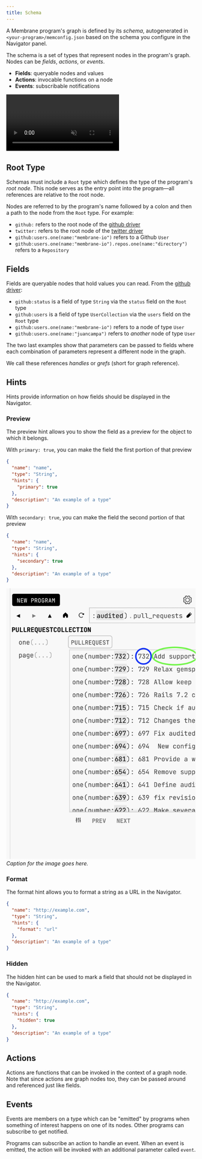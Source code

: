```yaml
---
title: Schema
---
```


A Membrane program's graph is defined by its _schema_, autogenerated in `<your-program>/memconfig.json` based on the schema you configure in the Navigator panel.

The schema is a set of types that represent nodes in the program's graph. Nodes can be _fields_, _actions_, or _events_.

- **Fields**: queryable nodes and values
- **Actions**: invocable functions on a node
- **Events**: subscribable notifications

<video src="/cloud-assets/schema.mp4" muted autoplay loop></video>

## Root Type

Schemas must include a `Root` type which defines the type of the program's _root
node_. This node serves as the entry point into the program—all references are relative to the root node.

Nodes are referred to by the program's name followed by a colon and then a path to the node from the `Root` type. For example:

- `github:` refers to the root node of the <a href="https://github.com/membrane-io/membrane-driver-github" target="_blank">github driver</a>
- `twitter:` refers to the root node of the <a href="https://github.com/membrane-io/membrane-driver-twitter" target="_blank">twitter driver</a>
- `github:users.one(name:"membrane-io")` refers to a Github `User`
- `github:users.one(name:"membrane-io").repos.one(name:"directory")` refers to a `Repository`

## Fields

Fields are queryable nodes that hold values you can read. From the <a href="https://github.com/membrane-io/membrane-driver-github" target="_blank">github driver</a>:

- `github:status` is a field of type `String` via the `status` field on the `Root` type
- `github:users` is a field of type `UserCollection` via the `users` field on the `Root` type
- `github:users.one(name:"membrane-io")` refers to a node of type `User`
- `github:users.one(name:"juancampa")` refers to _another_ node of type `User`

The two last examples show that parameters can be passed to fields where each combination of parameters
represent a different node in the graph.

We call these references _handles_ or _grefs_ (short for graph reference).

## Hints

Hints provide information on how fields should be displayed in the Navigator.

### Preview
The preview hint allows you to show the field as a preview for the object to which it belongs.

With ```primary: true```, you can make the field the first portion of that preview
```json
{
  "name": "name",
  "type": "String",
  "hints": {
    "primary": true
  },
  "description": "An example of a type"
}
```

With ```secondary: true```, you can make the field the second portion of that preview
```json
{
  "name": "name",
  "type": "String",
  "hints": {
    "secondary": true
  },
  "description": "An example of a type"
}
```

![Alt text](../../../assets/primary_secondary.png)
*Caption for the image goes here.*

### Format
The format hint allows you to format a string as a URL in the Navigator.
```json
{
  "name": "http://example.com",
  "type": "String",
  "hints": {
    "format": "url"
  },
  "description": "An example of a type"
}
```

### Hidden
The hidden hint can be used to mark a field that should not be displayed in the Navigator.

```json
{
  "name": "http://example.com",
  "type": "String",
  "hints": {
    "hidden": true
  },
  "description": "An example of a type"
}
```


## Actions

Actions are functions that can be invoked in the context of a graph node. Note that since actions are graph nodes too, they can be passed around and referenced just like fields.

## Events

Events are members on a type which can be "emitted" by programs when something of interest happens on one of its nodes. Other programs can subscribe to get notified.

Programs can subscribe an action to handle an event. When an event is emitted, the action will be invoked with an additional parameter called `event`.
